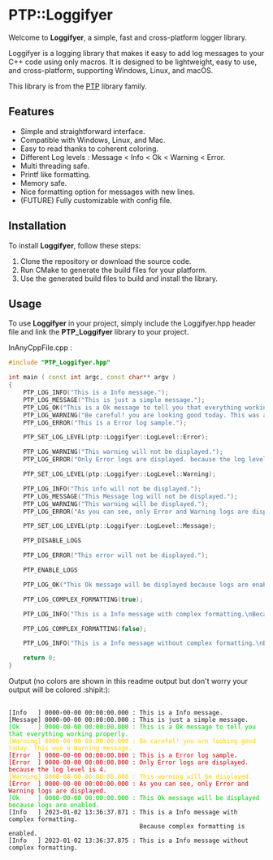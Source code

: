# PTP::Loggifyer
Welcome to **Loggifyer**, a simple, fast and cross-platform logger library.

Loggifyer is a logging library that makes it easy to add log messages to your C++ code using only macros. It is designed to be lightweight, easy to use, and cross-platform, supporting Windows, Linux, and macOS.

This library is from the [PTP](https://github.com/MrOrnithorynque/PTP/) library family.


## Features
- Simple and straightforward interface.
- Compatible with Windows, Linux, and Mac.
- Easy to read thanks to coherent coloring.
- Different Log levels : Message < Info < Ok < Warning < Error.
- Multi threading safe.
- Printf like formatting.
- Memory safe.
- Nice formatting option for messages with new lines.
- (FUTURE) Fully customizable with config file.

## Installation
To install **Loggifyer**, follow these steps:

1. Clone the repository or download the source code.
2. Run CMake to generate the build files for your platform.
3. Use the generated build files to build and install the library.
## Usage
To use **Loggifyer** in your project, simply include the Loggifyer.hpp header file and link the **PTP_Loggifyer** library to your project.

InAnyCppFile.cpp :
```cpp
#include "PTP_Loggifyer.hpp"

int main ( const int argc, const char** argv )
{
    PTP_LOG_INFO("This is a Info message.");
    PTP_LOG_MESSAGE("This is just a simple message.");
    PTP_LOG_OK("This is a Ok message to tell you that everything working properly.");
    PTP_LOG_WARNING("Be careful! you are looking good today. This was a Warning message.");
    PTP_LOG_ERROR("This is a Error log sample.");

    PTP_SET_LOG_LEVEL(ptp::Loggifyer::LogLevel::Error);

    PTP_LOG_WARNING("This warning will not be displayed.");
    PTP_LOG_ERROR("Only Error logs are displayed. because the log level is %d.", int(PTP_GET_LOG_LEVEL));

    PTP_SET_LOG_LEVEL(ptp::Loggifyer::LogLevel::Warning);

    PTP_LOG_INFO("This info will not be displayed.");
    PTP_LOG_MESSAGE("This Message log will not be displayed.");
    PTP_LOG_WARNING("This warning will be displayed.");
    PTP_LOG_ERROR("As you can see, only Error and Warning logs are displayed.");

    PTP_SET_LOG_LEVEL(ptp::Loggifyer::LogLevel::Message);

    PTP_DISABLE_LOGS

    PTP_LOG_ERROR("This error will not be displayed.");

    PTP_ENABLE_LOGS

    PTP_LOG_OK("This Ok message will be displayed because logs are enabled.");

    PTP_LOG_COMPLEX_FORMATTING(true);

    PTP_LOG_INFO("This is a Info message with complex formatting.\nBecause complex formatting is enabled.");

    PTP_LOG_COMPLEX_FORMATTING(false);

    PTP_LOG_INFO("This is a Info message without complex formatting.\nBecause complex formatting is disabled.");

    return 0;
}
```
Output (no colors are shown in this readme output but don't worry your output will be colored :shipit:):

<pre>
  <code>
[Info   ] 0000-00-00 00:00:00.000 : This is a Info message.
[Message] 0000-00-00 00:00:00.000 : This is just a simple message.
<font color="#00CC00">[Ok     ] 0000-00-00 00:00:00.000 : This is a Ok message to tell you that everything working properly.</font>
<font color="#FFCC00">[Warning] 0000-00-00 00:00:00.000 : Be careful! you are looking good today. This was a Warning message.</font>
<font color="#CC0000">[Error  ] 0000-00-00 00:00:00.000 : This is a Error log sample.</font>
<font color="#CC0000">[Error  ] 0000-00-00 00:00:00.000 : Only Error logs are displayed. because the log level is 4.</font>
<font color="#FFCC00">[Warning] 0000-00-00 00:00:00.000 : This warning will be displayed.</font>
<font color="#CC0000">[Error  ] 0000-00-00 00:00:00.000 : As you can see, only Error and Warning logs are displayed.</font>
<font color="#00CC00">[Ok     ] 0000-00-00 00:00:00.000 : This Ok message will be displayed because logs are enabled.</font>
[Info   ] 2023-01-02 13:36:37.871 : This is a Info message with complex formatting.
                                    Because complex formatting is enabled.
[Info   ] 2023-01-02 13:36:37.875 : This is a Info message without complex formatting.
  </code>
</pre>
